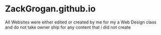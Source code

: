 # ZackGrogan.github.io
All Websites were either edited or created by me for my a Web Design class and do not take owner ship for any content that i did not create
